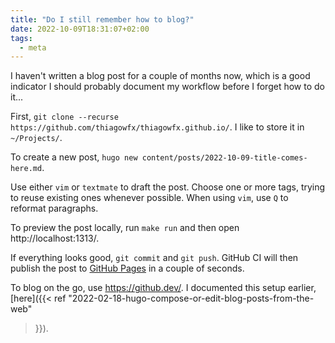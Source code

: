 ```yaml
---
title: "Do I still remember how to blog?"
date: 2022-10-09T18:31:07+02:00
tags:
  - meta
---
```


I haven't written a blog post for a couple of months now, which is a good indicator I should probably document my workflow before I forget how to do it...

First, `git clone --recurse https://github.com/thiagowfx/thiagowfx.github.io/`.
I like to store it in `~/Projects/`.

To create a new post, `hugo new content/posts/2022-10-09-title-comes-here.md`.

Use either `vim` or `textmate` to draft the post. Choose one or more tags,
trying to reuse existing ones whenever possible. When using `vim`, use `Q` to
reformat paragraphs.

To preview the post locally, run `make run` and then open http://localhost:1313/.

If everything looks good, `git commit` and `git push`. GitHub CI will then
publish the post to [GitHub Pages](https://pages.github.com/) in a couple of
seconds.

To blog on the go, use https://github.dev/. I documented this setup earlier,
[here]({{< ref "2022-02-18-hugo-compose-or-edit-blog-posts-from-the-web"
>}}).
